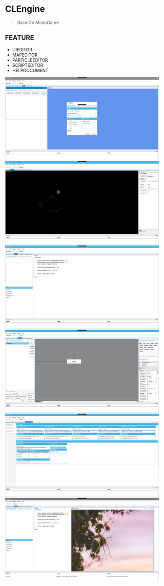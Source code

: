 ﻿# CLEngine

> Base On MonoGame

## FEATURE
* UIEDITOR
* MAPEDITOR
* PARTICLEEDITOR
* SCRIPTEDITOR
* HELPDOCUMENT

![MapEditor](ResourceDesign/mapedit.png)
![ParticleEditor](ResourceDesign/particleedit.png)
![ScriptEditor](ResourceDesign/scriptedit.png)
![UIEditor](ResourceDesign/uiedit.png)
![HelpDocument](ResourceDesign/helpdocument.png)
![GameRun](ResourceDesign/gamerun.png)